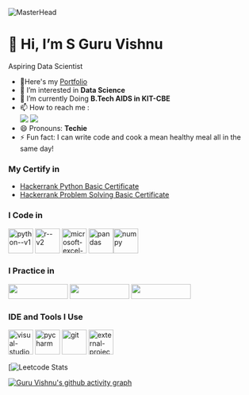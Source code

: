 ![MasterHead](https://nielseniq.com/wp-content/uploads/sites/4/2021/02/data-science-icon-animation-banner-clockwise-4.gif)

# **👋 Hi, I’m S Guru Vishnu**

Aspiring Data Scientist
- 🔭Here's my [Portfolio](https://guruvishnu.my.canva.site/copywriter-resume-website-in-navy-orange-white-friendly-rounded-style)
- 👀 I’m interested in **Data Science**
- 🌱 I’m currently Doing **B.Tech AIDS in KIT-CBE**
- 📫 How to reach me :
<br /> [<img src="https://img.shields.io/badge/LinkedIn-0077B5?style=for-the-badge&logo=linkedin&logoColor=white" />](https://www.linkedin.com/in/guruvishnu2006/) [<img src="https://img.shields.io/badge/Twitter-1DA1F2?style=for-the-badge&logo=twitter&logoColor=white" />](https://x.com/gru_gm) 
- 😄 Pronouns: **Techie**
- ⚡ Fun fact: I can write code and cook a mean healthy meal all in the same day!

### My Certify in
- [Hackerrank Python Basic Certificate](https://www.hackerrank.com/certificates/iframe/5d8e6d5d8491)
- [Hackerrank Problem Solving Basic Certificate](https://www.hackerrank.com/certificates/iframe/9744d2a3a801)

### I Code in
<img width="50" height="50" src="https://img.icons8.com/color/48/python--v1.png" alt="python--v1"/>  <img width="50" height="50" src="https://img.icons8.com/clouds/100/r--v2.png" alt="r--v2"/>  <img width="50" height="50" src="https://img.icons8.com/color/48/microsoft-excel-2019--v1.png" alt="microsoft-excel-2019--v1"/>  <img width="50" height="50" src="https://img.icons8.com/color/48/pandas.png" alt="pandas"/><img width="50" height="50" src="https://img.icons8.com/color/48/numpy.png" alt="numpy"/>

### I Practice in
[<img width="120" height= "30" src="https://img.shields.io/badge/-Hackerrank-2EC866?style=for-the-badge&logo=HackerRank&logoColor=white">](https://www.hackerrank.com/profile/guruv0707)  [<img width="120" height= "30" src="https://img.shields.io/badge/-LeetCode-FFA116?style=for-the-badge&logo=LeetCode&logoColor=black">](https://leetcode.com/u/Guru_Vishnu_2006)  [<img width="120" height= "30" src="https://img.shields.io/badge/-CodeChef-5B4638?style=for-the-badge&logo=CodeChef&logoColor=white">](https://www.codechef.com/users/kit28ada052) 

### IDE and Tools I Use
<img width="50" height="50" src="https://img.icons8.com/color/48/visual-studio-code-2019.png" alt="visual-studio-code-2019"/>  <img width="50" height="50" src="https://img.icons8.com/doodle/48/pycharm.png" alt="pycharm"/>  <img width="50" height="50" src="https://img.icons8.com/color/48/git.png" alt="git"/>  <img width="50" height="50" src="https://img.icons8.com/external-tal-revivo-color-tal-revivo/48/external-project-jupyter-a-nonprofit-organization-created-to-open-source-software-logo-color-tal-revivo.png" alt="external-project-jupyter-a-nonprofit-organization-created-to-open-source-software-logo-color-tal-revivo"/>

[![Leetcode Stats](https://leetcard.jacoblin.cool/Guru_Vishnu_2006?theme=dark&font=Marcellus&ext=contest)

[![Guru Vishnu's github activity graph](https://github-readme-activity-graph.vercel.app/graph?username=s-guru-vishnu&bg_color=000000&color=ffffff&line=51f065&point=ffffff&area=true&hide_border=true)](https://github.com/ashutosh00710/github-readme-activity-graph)
<!---
s-guru-vishnu/s-guru-vishnu is a ✨ special ✨ repository because its `README.md` (this file) appears on your GitHub profile.
You can click the Preview link to take a look at your changes.
--->
